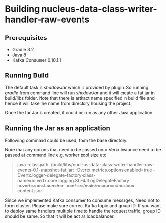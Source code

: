 ﻿Building nucleus-data-class-writer-handler-raw-events
=====================================

## Prerequisites

- Gradle 3.2
- Java 8
- Kafka Consumer 0.10.1.1

## Running Build

The default task is *shadowJar* which is provided by plugin. So running *gradle* from command line will run *shadowJar* and it will create a fat jar in build/libs folder. Note that there is artifact name specified in build file and hence it will take the name from directory housing the project.

Once the far Jar is created, it could be run as any other Java application.

## Running the Jar as an application

Following command could be used, from the base directory.

Note that any options that need to be passed onto Vertx instance need to be passed at command line e.g, worker pool size etc

> java -classpath ./build/libs/nucleus-data-class-writer-handler-raw-events-0.1-snapshot-fat.jar: -Dvertx.metrics.options.enabled=true -Dvertx.logger-delegate-factory-class-name=io.vertx.core.logging.SLF4JLogDelegateFactory io.vertx.core.Launcher -conf src/main/resources/nucleus-content.json

Since we implemented Kafka consumer to consume messages, Need not to form cluster. Please make sure correct Kafka topic and group ID. If you want to deploy same handlers multiple time to handle the request traffic, group ID should be same. So that it will be act as loadbalancer.